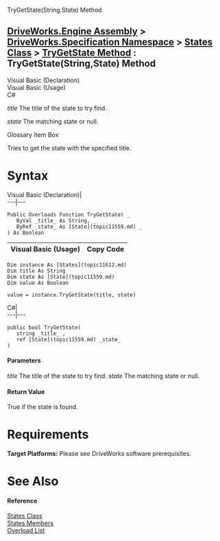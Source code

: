 TryGetState(String,State) Method   
  
[DriveWorks.Engine Assembly](topic2156.md) > [DriveWorks.Specification Namespace](topic10764.md) > [States Class](topic11612.md) > [TryGetState Method](topic11622.md) : TryGetState(String,State) Method  
---  
  
Visual Basic (Declaration)    
Visual Basic (Usage)    
C# 

_title_
    The title of the state to try find.

_state_
    The matching state or null.

Glossary Item Box

Tries to get the state with the specified title. 

# Syntax

Visual Basic (Declaration)|   
---|---  
      
    
    Public Overloads Function TryGetState( _
       ByVal _title_ As String, _
       ByRef _state_ As [State](topic11559.md) _
    ) As Boolean  
  
Visual Basic (Usage)| Copy Code  
---|---  
      
    
    Dim instance As [States](topic11612.md)
    Dim title As String
    Dim state As [State](topic11559.md)
    Dim value As Boolean
     
    value = instance.TryGetState(title, state)  
  
C#|   
---|---  
      
    
    public bool TryGetState( 
       string _title_ ,
       ref [State](topic11559.md) _state_
    )  
  
#### Parameters

 _title_
    The title of the state to try find.
_state_
    The matching state or null.

#### Return Value

True if the state is found.

# Requirements

**Target Platforms:** Please see DriveWorks software prerequisites.

# See Also

#### Reference

[States Class](topic11612.md)   
[States Members](topic11613.md)   
[Overload List](topic11622.md)



